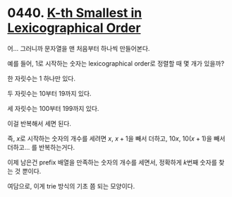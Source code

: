 # 0440. [K-th Smallest in Lexicographical Order](./0440.cpp)

어... 그러니까 문자열을 맨 처음부터 하나씩 만들어본다.

예를 들어, 1로 시작하는 숫자는 lexicographical order로 정렬할 때 몇 개가 있을까?

한 자릿수는 1 하나만 있다.

두 자릿수는 10부터 19까지 있다.

세 자릿수는 100부터 199까지 있다.

이걸 반복해서 세면 된다.

즉, $x$로 시작하는 숫자의 개수를 세려면 $x$, $x+1$을 빼서 더하고, $10x$, $10(x+1)$을 빼서 더하고... 를 반복하는거다.

이제 남은건 prefix 배열을 만족하는 숫자의 개수를 세면서, 정확하게 $k$번째 숫자를 찾는 것 뿐이다.

여담으로, 이게 trie 방식의 기초 쯤 되는 모양이다.
